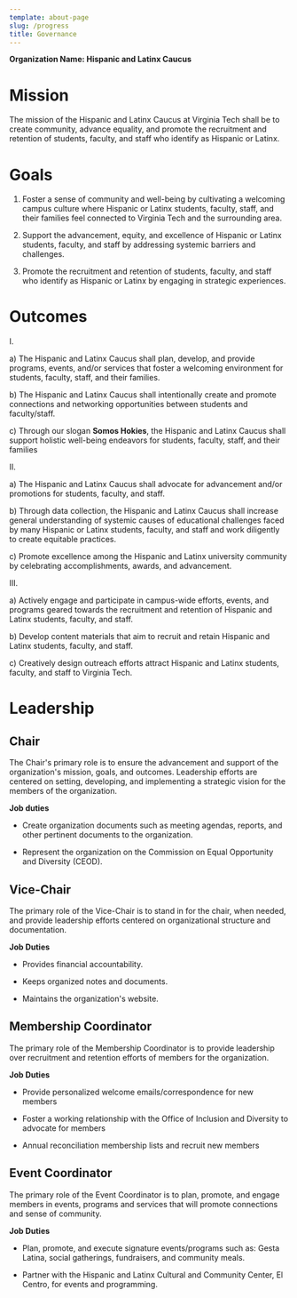 ```yaml
---
template: about-page
slug: /progress
title: Governance
---
```

**Organization Name: Hispanic and Latinx Caucus**

# Mission 

The mission of the Hispanic and Latinx Caucus at Virginia Tech shall be
to create community, advance equality, and promote the recruitment and
retention of students, faculty, and staff who identify as Hispanic or
Latinx.

# Goals 

1.  Foster a sense of community and well-being by cultivating a
    welcoming campus culture where Hispanic or Latinx students, faculty,
    staff, and their families feel connected to Virginia Tech and the
    surrounding area.

2.  Support the advancement, equity, and excellence of Hispanic or
    Latinx students, faculty, and staff by addressing systemic barriers
    and challenges.

3.  Promote the recruitment and retention of students, faculty, and
    staff who identify as Hispanic or Latinx by engaging in strategic
    experiences.

# Outcomes 

I﻿. 

a)  The Hispanic and Latinx Caucus shall plan, develop, and provide
    programs, events, and/or services that foster a welcoming
    environment for students, faculty, staff, and their families.

b)  The Hispanic and Latinx Caucus shall intentionally create and
    promote connections and networking opportunities between students
    and faculty/staff.

c)  Through our slogan **Somos Hokies**, the
    Hispanic and Latinx Caucus shall support holistic well-being
    endeavors for students, faculty, staff, and their families

II. 

a)  The Hispanic and Latinx Caucus shall advocate for advancement and/or
    promotions for students, faculty, and staff.

b)  Through data collection, the Hispanic and Latinx Caucus shall
    increase general understanding of systemic causes of educational
    challenges faced by many Hispanic or Latinx students, faculty, and
    staff and work diligently to create equitable practices.

c)  Promote excellence among the Hispanic and Latinx university
    community by celebrating accomplishments, awards, and advancement.

III. 

a)  Actively engage and participate in campus-wide efforts, events, and
    programs geared towards the recruitment and retention of Hispanic
    and Latinx students, faculty, and staff.

b)  Develop content materials that aim to recruit and retain Hispanic
    and Latinx students, faculty, and staff.

c)  Creatively design outreach efforts attract Hispanic and Latinx
    students, faculty, and staff to Virginia Tech.

# Leadership 

## Chair 

The Chair\'s primary role is to ensure the advancement and support of
the organization's mission, goals, and outcomes. Leadership efforts are
centered on setting, developing, and implementing a strategic vision for
the members of the organization.

**Job duties**

-   Create organization documents such as meeting agendas, reports, and
    other pertinent documents to the organization.

-   Represent the organization on the Commission on Equal Opportunity
    and Diversity (CEOD).

## Vice-Chair 

The primary role of the Vice-Chair is to stand in for the chair, when
needed, and provide leadership efforts centered on organizational
structure and documentation.

**Job Duties**

-   Provides financial accountability.

-   Keeps organized notes and documents.

-   Maintains the organization's website.

## Membership Coordinator 

The primary role of the Membership Coordinator is to provide leadership
over recruitment and retention efforts of members for the organization.

**Job Duties**

-   Provide personalized welcome emails/correspondence for new members

-   Foster a working relationship with the Office of Inclusion and
    Diversity to advocate for members

-   Annual reconciliation membership lists and recruit new members

## Event Coordinator 

The primary role of the Event Coordinator is to plan, promote, and
engage members in events, programs and services that will promote
connections and sense of community.

**Job Duties**

-   Plan, promote, and execute signature events/programs such as: Gesta
    Latina, social gatherings, fundraisers, and community meals.

-   Partner with the Hispanic and Latinx Cultural and Community Center,
    El Centro, for events and programming.
